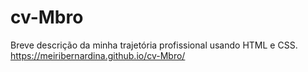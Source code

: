# cv-Mbro
Breve descrição da minha trajetória profissional usando HTML e CSS.
https://meiribernardina.github.io/cv-Mbro/
